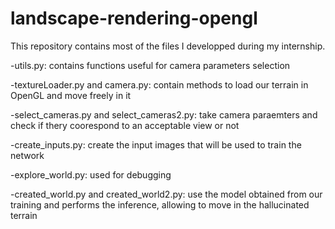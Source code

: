 # landscape-rendering-opengl

This repository contains most of the files I developped during my internship.

-utils.py: contains functions useful for camera parameters selection

-textureLoader.py and camera.py: contain methods to load our terrain in OpenGL and move freely in it

-select_cameras.py and select_cameras2.py: take camera paraemters and check if thery coorespond to an acceptable view or not

-create_inputs.py: create the input images that will be used to train the network

-explore_world.py: used for debugging

-created_world.py and created_world2.py: use the model obtained from our training and performs the inference, allowing to move in the hallucinated terrain
